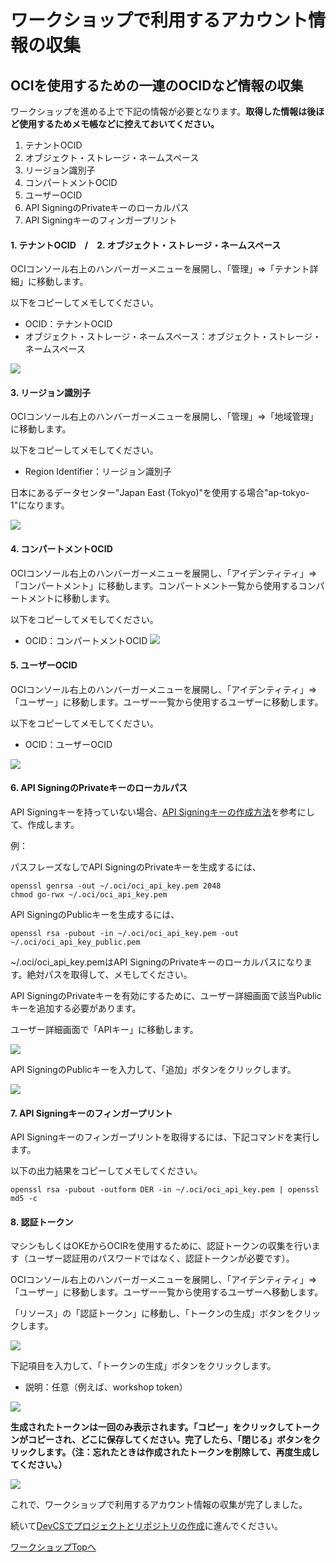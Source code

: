 ワークショップで利用するアカウント情報の収集
=====

OCIを使用するための一連のOCIDなど情報の収集
------
ワークショップを進める上で下記の情報が必要となります。**取得した情報は後ほど使用するためメモ帳などに控えておいてください。**

1. テナントOCID
2. オブジェクト・ストレージ・ネームスペース
3. リージョン識別子
4. コンパートメントOCID
5. ユーザーOCID
6. API SigningのPrivateキーのローカルパス
7. API Signingキーのフィンガープリント

#### 1. テナントOCID　/　2. オブジェクト・ストレージ・ネームスペース

OCIコンソール右上のハンバーガーメニューを展開し、「管理」⇒「テナント詳細」に移動します。

以下をコピーしてメモしてください。

+ OCID：テナントOCID
+ オブジェクト・ストレージ・ネームスペース：オブジェクト・ストレージ・ネームスペース

![](images/1010.jpg)

#### 3. リージョン識別子

OCIコンソール右上のハンバーガーメニューを展開し、「管理」⇒「地域管理」に移動します。

以下をコピーしてメモしてください。
+ Region Identifier：リージョン識別子

日本にあるデータセンター"Japan East (Tokyo)"を使用する場合"ap-tokyo-1"になります。

![](images/1020.jpg "")

#### 4. コンパートメントOCID

OCIコンソール右上のハンバーガーメニューを展開し、「アイデンティティ」⇒「コンパートメント」に移動します。コンパートメント一覧から使用するコンパートメントに移動します。

以下をコピーしてメモしてください。
+ OCID：コンパートメントOCID
![](images/1030.jpg)

#### 5. ユーザーOCID

OCIコンソール右上のハンバーガーメニューを展開し、「アイデンティティ」⇒「ユーザー」に移動します。ユーザー一覧から使用するユーザーに移動します。

以下をコピーしてメモしてください。
+ OCID：ユーザーOCID

![](images/1040.jpg)

#### 6. API SigningのPrivateキーのローカルパス

API Signingキーを持っていない場合、[API Signingキーの作成方法](https://docs.cloud.oracle.com/iaas/Content/API/Concepts/apisigningkey.htm)を参考にして、作成します。

例：

パスフレーズなしでAPI SigningのPrivateキーを生成するには、
```
openssl genrsa -out ~/.oci/oci_api_key.pem 2048
chmod go-rwx ~/.oci/oci_api_key.pem
```

API SigningのPublicキーを生成するには、
```
openssl rsa -pubout -in ~/.oci/oci_api_key.pem -out ~/.oci/oci_api_key_public.pem
```

~/.oci/oci_api_key.pemはAPI SigningのPrivateキーのローカルパスになります。絶対パスを取得して、メモしてください。

API SigningのPrivateキーを有効にするために、ユーザー詳細画面で該当Publicキーを追加する必要があります。

ユーザー詳細画面で「APIキー」に移動します。

![](images/1050.jpg)

API SigningのPublicキーを入力して、「追加」ボタンをクリックします。

![](images/1060.jpg)

#### 7. API Signingキーのフィンガープリント

API Signingキーのフィンガープリントを取得するには、下記コマンドを実行します。

以下の出力結果をコピーしてメモしてください。
```
openssl rsa -pubout -outform DER -in ~/.oci/oci_api_key.pem | openssl md5 -c
```

#### 8. 認証トークン

マシンもしくはOKEからOCIRを使用するために、認証トークンの収集を行います（ユーザー認証用のパスワードではなく、認証トークンが必要です）。

OCIコンソール右上のハンバーガーメニューを展開し、「アイデンティティ」⇒「ユーザー」に移動します。ユーザー一覧から使用するユーザーへ移動します。

「リソース」の「認証トークン」に移動し、「トークンの生成」ボタンをクリックします。

![](images/1062.jpg)

下記項目を入力して、「トークンの生成」ボタンをクリックします。

+ 説明：任意（例えば、workshop token）

![](images/1064.jpg)

**生成されたトークンは一回のみ表示されます。「コピー」をクリックしてトークンがコピーされ、どこに保存してください。完了したら、「閉じる」ボタンをクリックします。（注：忘れたときは作成されたトークンを削除して、再度生成してください。）**

![](images/1066.jpg)

これで、ワークショップで利用するアカウント情報の収集が完了しました。

続いて[DevCSでプロジェクトとリポジトリの作成](WorkshopGuide300CreateProjectRepository.md)に進んでください。

[ワークショップTopへ](../README.md)